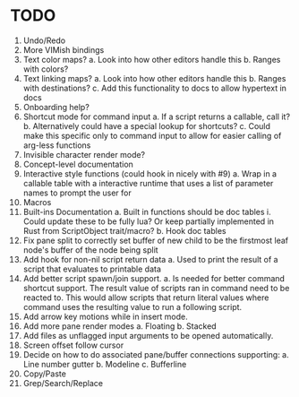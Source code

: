 # TODO

1. Undo/Redo
2. More VIMish bindings
3. Text color maps?
    a. Look into how other editors handle this
    b. Ranges with colors?
4. Text linking maps?
    a. Look into how other editors handle this
    b. Ranges with destinations?
    c. Add this functionality to docs to allow hypertext in docs
5. Onboarding help?
6. Shortcut mode for command input
    a. If a script returns a callable, call it?
    b. Alternatively could have a special lookup for shortcuts?
    c. Could make this specific only to command input to allow for easier calling of arg-less functions
8. Invisible character render mode?
9. Concept-level documentation
10. Interactive style functions (could hook in nicely with #9)
    a. Wrap in a callable table with a interactive runtime that uses a list of parameter names to prompt the user for
11. Macros
12. Built-ins Documentation
    a. Built in functions should be doc tables
       i. Could update these to be fully lua? Or keep partially implemented in Rust from ScriptObject trait/macro?
    b. Hook doc tables
13. Fix pane split to correctly set buffer of new child to be the firstmost leaf node's buffer of the node being split
14. Add hook for non-nil script return data
    a. Used to print the result of a script that evaluates to printable data
15. Add better script spawn/join support.
    a. Is needed for better command shortcut support. The result value of scripts ran in command need to be
        reacted to. This would allow scripts that return literal values where command uses the resulting
        value to run a following script.
16. Add arrow key motions while in insert mode.
17. Add more pane render modes
    a. Floating
    b. Stacked
18. Add files as unflagged input arguments to be opened automatically.
19. Screen offset follow cursor
20. Decide on how to do associated pane/buffer connections supporting:
    a. Line number gutter
    b. Modeline
    c. Bufferline
21. Copy/Paste
22. Grep/Search/Replace